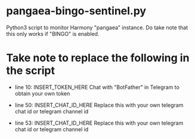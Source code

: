 # pangaea-bingo-sentinel.py
Python3 script to monitor Harmony "pangaea" instance. Do take note that this only works if "BINGO" is enabled.


# Take note to replace the following in the script
* line 10: INSERT_TOKEN_HERE
Chat with "BotFather" in Telegram to obtain your own token

* line 50: INSERT_CHAT_ID_HERE
Replace this with your own telegram chat id or telegram channel id

* line 53: INSERT_CHAT_ID_HERE
Replace this with your own telegram chat id or telegram channel id
